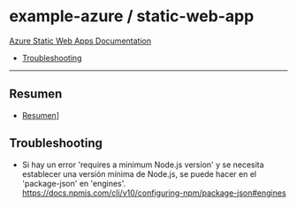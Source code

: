 # example-azure / static-web-app

[Azure Static Web Apps Documentation](https://learn.microsoft.com/en-us/azure/static-web-apps)

- [Troubleshooting](#troubleshooting)

---

## Resumen

- [Resumen](https://learn.microsoft.com/en-us/azure/static-web-apps/overview)]

## Troubleshooting

- Si hay un error 'requires a minimum Node.js version' y se necesita establecer una versión mínima de Node.js, se puede hacer en el 'package-json' en 'engines'. <https://docs.npmjs.com/cli/v10/configuring-npm/package-json#engines>
